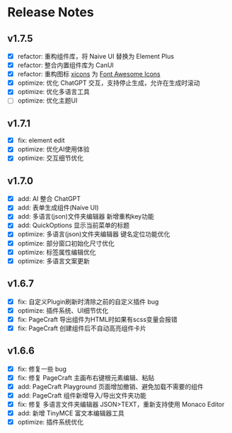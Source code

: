 # Release Notes

## v1.7.5

- [x] refactor: 重构组件库，将 Naive UI 替换为 Element Plus
- [x] refactor: 整合内置组件库为 CanUI
- [x] refactor: 重构图标 [xicons](https://www.xicons.org/#/) 为 [Font Awesome Icons](https://fontawesome.com/v4/icons/)
- [x] optimize: 优化 ChatGPT 交互，支持停止生成，允许在生成时滚动
- [x] optimize: 优化多语言工具
- [ ] optimize: 优化主题UI

## v1.7.1

- [x] fix: element edit
- [x] optimize: 优化AI使用体验
- [x] optimize: 交互细节优化

## v1.7.0

- [x] add: AI 整合 ChatGPT
- [x] add: 表单生成组件(Naive UI)
- [x] add: 多语言(json)文件夹编辑器 新增重构key功能
- [x] add: QuickOptions 显示当前菜单的标题
- [x] optimize: 多语言(json)文件夹编辑器 键名定位功能优化
- [x] optimize: 部分窗口初始化尺寸优化
- [x] optimize: 标签属性编辑优化
- [x] optimize: 多语言文案更新

## v1.6.7

- [x] fix: 自定义Plugin刷新时清除之前的自定义插件 bug
- [x] optimize: 插件系统、UI细节优化
- [x] fix: PageCraft 导出组件为HTML时如果有scss变量会报错
- [x] fix: PageCraft 创建组件后不自动高亮组件卡片

## v1.6.6

- [x] fix: 修复一些 bug
- [x] fix: 修复 PageCraft 主画布右键根元素编辑、粘贴
- [x] add: PageCraft Playground 页面增加撤销、避免加载不需要的组件
- [x] add: PageCraft 组件新增导入/导出文件夹功能
- [x] fix: 修复 多语言文件夹编辑器 JSON>TEXT，重新支持使用 Monaco Editor
- [x] add: 新增 TinyMCE 富文本编辑器工具
- [x] optimize: 插件系统优化
